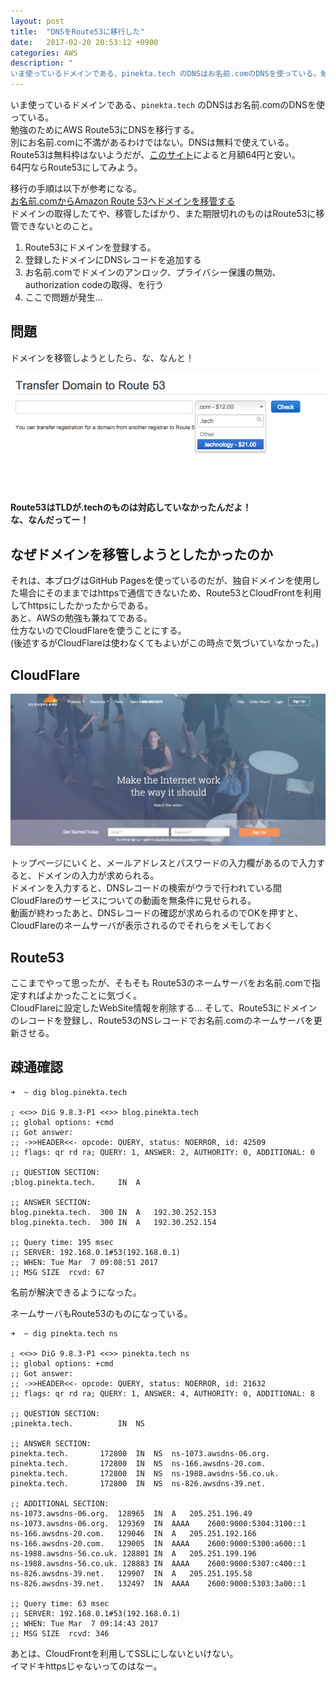 ```yaml
---
layout: post
title:  "DNSをRoute53に移行した"
date:   2017-02-20 20:53:12 +0900
categories: AWS
description: "
いま使っているドメインである、pinekta.tech のDNSはお名前.comのDNSを使っている。勉強のためにAWS Route53にDNSを移行する。別にお名前.comに不満があるわけではない。DNSは無料で使えている。Route53は無料枠はないようだが、約月額64円と安い。64円ならRoute53にしてみよう。"
---
```


いま使っているドメインである、`pinekta.tech` のDNSはお名前.comのDNSを使っている。  
勉強のためにAWS Route53にDNSを移行する。  
別にお名前.comに不満があるわけではない。DNSは無料で使えている。  
Route53は無料枠はないようだが、[このサイト](https://www.lancork.net/2014/05/amazon-route53-monthly-cost/)によると月額64円と安い。  
64円ならRoute53にしてみよう。

移行の手順は以下が参考になる。  
[お名前.comからAmazon Route 53へドメインを移管する](http://dev.classmethod.jp/cloud/aws/onamae-to-route53/)  
ドメインの取得したてや、移管したばかり、また期限切れのものはRoute53に移管できないとのこと。

1. Route53にドメインを登録する。
2. 登録したドメインにDNSレコードを追加する
3. お名前.comでドメインのアンロック、プライバシー保護の無効、authorization codeの取得、を行う
4. ここで問題が発生…

## 問題

ドメインを移管しようとしたら、な、なんと！  

<img src="/public/image/20170220/transfer.png" alt="Route53 transfer">

**Route53はTLDが.techのものは対応していなかったんだよ！**  
**な、なんだってー！**

## なぜドメインを移管しようとしたかったのか

それは、本ブログはGitHub Pagesを使っているのだが、独自ドメインを使用した場合にそのままではhttpsで通信できないため、Route53とCloudFrontを利用してhttpsにしたかったからである。  
あと、AWSの勉強も兼ねてである。  
仕方ないのでCloudFlareを使うことにする。  
(後述するがCloudFlareは使わなくてもよいがこの時点で気づいていなかった。)

## CloudFlare

<img src="/public/image/20170220/cloudflare.png" alt="CloudFlare" width="600">

トップページにいくと、メールアドレスとパスワードの入力欄があるので入力すると、ドメインの入力が求められる。  
ドメインを入力すると、DNSレコードの検索がウラで行われている間CloudFlareのサービスについての動画を無条件に見せられる。  
動画が終わったあと、DNSレコードの確認が求められるのでOKを押すと、CloudFlareのネームサーバが表示されるのでそれらをメモしておく  

## Route53

ここまでやって思ったが、そもそも
Route53のネームサーバをお名前.comで指定すればよかったことに気づく。  
CloudFlareに設定したWebSite情報を削除する…
そして、Route53にドメインのレコードを登録し、Route53のNSレコードでお名前.comのネームサーバを更新させる。

## 疎通確認

```
➜  ~ dig blog.pinekta.tech

; <<>> DiG 9.8.3-P1 <<>> blog.pinekta.tech
;; global options: +cmd
;; Got answer:
;; ->>HEADER<<- opcode: QUERY, status: NOERROR, id: 42509
;; flags: qr rd ra; QUERY: 1, ANSWER: 2, AUTHORITY: 0, ADDITIONAL: 0

;; QUESTION SECTION:
;blog.pinekta.tech.		IN	A

;; ANSWER SECTION:
blog.pinekta.tech.	300	IN	A	192.30.252.153
blog.pinekta.tech.	300	IN	A	192.30.252.154

;; Query time: 195 msec
;; SERVER: 192.168.0.1#53(192.168.0.1)
;; WHEN: Tue Mar  7 09:08:51 2017
;; MSG SIZE  rcvd: 67
```

名前が解決できるようになった。

ネームサーバもRoute53のものになっている。
```
➜  ~ dig pinekta.tech ns

; <<>> DiG 9.8.3-P1 <<>> pinekta.tech ns
;; global options: +cmd
;; Got answer:
;; ->>HEADER<<- opcode: QUERY, status: NOERROR, id: 21632
;; flags: qr rd ra; QUERY: 1, ANSWER: 4, AUTHORITY: 0, ADDITIONAL: 8

;; QUESTION SECTION:
;pinekta.tech.			IN	NS

;; ANSWER SECTION:
pinekta.tech.		172800	IN	NS	ns-1073.awsdns-06.org.
pinekta.tech.		172800	IN	NS	ns-166.awsdns-20.com.
pinekta.tech.		172800	IN	NS	ns-1988.awsdns-56.co.uk.
pinekta.tech.		172800	IN	NS	ns-826.awsdns-39.net.

;; ADDITIONAL SECTION:
ns-1073.awsdns-06.org.	128965	IN	A	205.251.196.49
ns-1073.awsdns-06.org.	129369	IN	AAAA	2600:9000:5304:3100::1
ns-166.awsdns-20.com.	129046	IN	A	205.251.192.166
ns-166.awsdns-20.com.	129005	IN	AAAA	2600:9000:5300:a600::1
ns-1988.awsdns-56.co.uk. 128801	IN	A	205.251.199.196
ns-1988.awsdns-56.co.uk. 128883	IN	AAAA	2600:9000:5307:c400::1
ns-826.awsdns-39.net.	129907	IN	A	205.251.195.58
ns-826.awsdns-39.net.	132497	IN	AAAA	2600:9000:5303:3a00::1

;; Query time: 63 msec
;; SERVER: 192.168.0.1#53(192.168.0.1)
;; WHEN: Tue Mar  7 09:14:43 2017
;; MSG SIZE  rcvd: 346
```

あとは、CloudFrontを利用してSSLにしないといけない。  
イマドキhttpsじゃないってのはなー。
